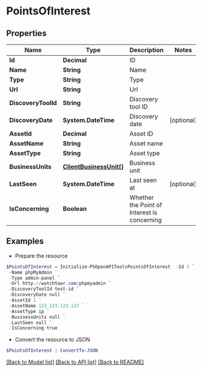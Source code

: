 # PointsOfInterest
## Properties

Name | Type | Description | Notes
------------ | ------------- | ------------- | -------------
**Id** | **Decimal** | ID | 
**Name** | **String** | Name | 
**Type** | **String** | Type | 
**Url** | **String** | Url | 
**DiscoveryToolId** | **String** | Discovery tool ID | 
**DiscoveryDate** | **System.DateTime** | Discovery date | [optional] 
**AssetId** | **Decimal** | Asset ID | 
**AssetName** | **String** | Asset name | 
**AssetType** | **String** | Asset type | 
**BusinessUnits** | [**ClientBusinessUnit[]**](ClientBusinessUnit.md) | Business unit | 
**LastSeen** | **System.DateTime** | Last seen at | [optional] 
**IsConcerning** | **Boolean** | Whether the Point of Interest is concerning | 

## Examples

- Prepare the resource
```powershell
$PointsOfInterest = Initialize-PSOpenAPIToolsPointsOfInterest  -Id 1 `
 -Name phpMyAdmin `
 -Type admin-panel `
 -Url http://watchtowr.com/phpmyadmin `
 -DiscoveryToolId test-id `
 -DiscoveryDate null `
 -AssetId 1 `
 -AssetName 123.123.123.123 `
 -AssetType ip `
 -BusinessUnits null `
 -LastSeen null `
 -IsConcerning true
```

- Convert the resource to JSON
```powershell
$PointsOfInterest | ConvertTo-JSON
```

[[Back to Model list]](../README.md#documentation-for-models) [[Back to API list]](../README.md#documentation-for-api-endpoints) [[Back to README]](../README.md)


